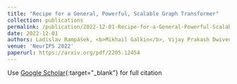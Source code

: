 ```yaml
---
title: "Recipe for a General, Powerful, Scalable Graph Transformer"
collection: publications
permalink: /publication/2022-12-01-Recipe-for-a-General-Powerful-Scalable-Graph-Transformer
date: 2022-12-01
authors: Ladislav Rampášek, <b>Mikhail Galkin</b>, Vijay Prakash Dwivedi, Anh Tuan Luu, Guy Wolf, Dominique Beaini
venue: 'NeurIPS 2022'
paperurl: https://arxiv.org/pdf/2205.12454
---
```

Use [Google Scholar](https://scholar.google.com/scholar?q=Recipe+for+a+General,+Powerful,+Scalable+Graph+Transformer){:target="_blank"} for full citation